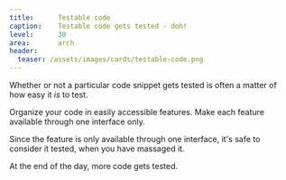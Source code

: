 ```yaml
---
title:      Testable code
caption:    Testable code gets tested - doh!
level:      30
area:       arch
header:
  teaser: /assets/images/cards/testable-code.png
---
```


Whether or not a particular code snippet gets tested is often a matter of how easy it _is_ to test.

Organize your code in easily accessible features. Make each feature available through one interface only.

Since the feature is only available through one interface, it's safe to consider it tested, when you have massaged it.

At the end of the day, more code gets tested.
